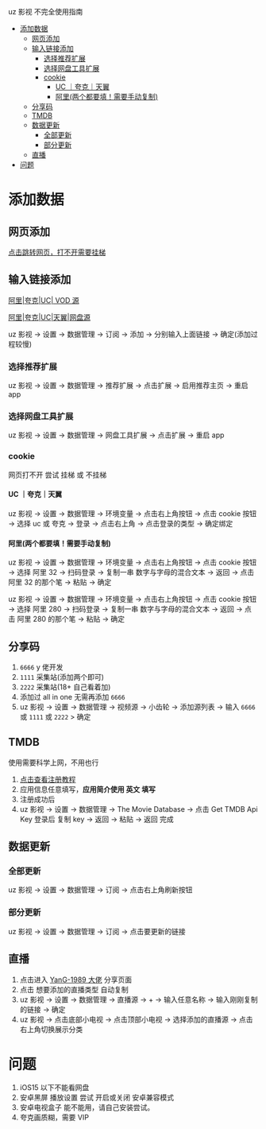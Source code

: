 uz 影视 不完全使用指南

- [添加数据](#添加数据)
  - [网页添加](#网页添加)
  - [输入链接添加](#输入链接添加)
    - [选择推荐扩展](#选择推荐扩展)
    - [选择网盘工具扩展](#选择网盘工具扩展)
    - [cookie](#cookie)
      - [UC ｜夸克｜天翼](#uc-夸克天翼)
      - [阿里(两个都要填！需要手动复制)](#阿里两个都要填需要手动复制)
  - [分享码](#分享码)
  - [TMDB](#tmdb)
  - [数据更新](#数据更新)
    - [全部更新](#全部更新)
    - [部分更新](#部分更新)
  - [直播](#直播)
- [问题](#问题)

# 添加数据

## 网页添加

[点击跳转网页，打不开需要挂梯](https://uz-video-five.vercel.app/install.html)

## 输入链接添加

[阿里|夸克|UC| VOD 源](https://gh-proxy.com/https://raw.githubusercontent.com/YYDS678/uzVideo-extensions/refs/heads/main/uzAio.json)

[阿里|夸克|UC|天翼|网盘源](https://ghproxy.cn/https://raw.githubusercontent.com/proversion2024/uz-extensions/refs/heads/master/uzAio.json)

uz 影视 -> 设置 -> 数据管理 -> 订阅 -> 添加 -> 分别输入上面链接 -> 确定(添加过程较慢)

### 选择推荐扩展

uz 影视 -> 设置 -> 数据管理 -> 推荐扩展 -> 点击扩展 -> 启用推荐主页 -> 重启 app

### 选择网盘工具扩展

uz 影视 -> 设置 -> 数据管理 -> 网盘工具扩展 -> 点击扩展 -> 重启 app

### cookie

网页打不开 尝试 挂梯 或 不挂梯

#### UC ｜夸克｜天翼

uz 影视 -> 设置 -> 数据管理 -> 环境变量 -> 点击右上角按钮 -> 点击 cookie 按钮 -> 选择 uc 或 夸克 -> 登录 -> 点击右上角 -> 点击登录的类型 -> 确定绑定

#### 阿里(两个都要填！需要手动复制)

uz 影视 -> 设置 -> 数据管理 -> 环境变量 -> 点击右上角按钮 -> 点击 cookie 按钮 -> 选择 阿里 32 -> 扫码登录 -> 复制一串 数字与字母的混合文本 -> 返回 -> 点击 阿里 32 的那个笔 -> 粘贴 -> 确定

uz 影视 -> 设置 -> 数据管理 -> 环境变量 -> 点击右上角按钮 -> 点击 cookie 按钮 -> 选择 阿里 280 -> 扫码登录 -> 复制一串 数字与字母的混合文本 -> 返回 -> 点击 阿里 280 的那个笔 -> 粘贴 -> 确定

## 分享码

1. `6666` y 佬开发
2. `1111` 采集站(添加两个即可)
3. `2222` 采集站(18+ 自己看着加)
4. 添加过 all in one 无需再添加 `6666`
5. uz 影视 -> 设置 -> 数据管理 -> 视频源 -> 小齿轮 -> 添加源列表 -> 输入 `6666` 或 `1111` 或 `2222` > 确定

## TMDB

使用需要科学上网，不用也行

1. [点击查看注册教程](https://www.ugnas.com/tutorial-detail/id-81.html)
2. 应用信息任意填写，**应用简介使用 英文 填写**
3. 注册成功后
4. uz 影视 -> 设置 -> 数据管理 -> The Movie Database -> 点击 Get TMDB Api Key 登录后 复制 key -> 返回 -> 粘贴 -> 返回 完成

## 数据更新

### 全部更新

uz 影视 -> 设置 -> 数据管理 -> 订阅 -> 点击右上角刷新按钮

### 部分更新

uz 影视 -> 设置 -> 数据管理 -> 订阅 -> 点击要更新的链接

## 直播

1. 点击进入 [YanG-1989 大佬](https://yang-1989.eu.org) 分享页面
2. 点击 想要添加的直播类型 自动复制
3. uz 影视 -> 设置 -> 数据管理 -> 直播源 -> + -> 输入任意名称 -> 输入刚刚复制的链接 -> 确定
4. uz 影视 -> 点击底部小电视 -> 点击顶部小电视 -> 选择添加的直播源 -> 点击右上角切换展示分类

# 问题

1. iOS15 以下不能看网盘
2. 安卓黑屏 播放设置 尝试 开启或关闭 安卓兼容模式
3. 安卓电视盒子 能不能用，请自己安装尝试。
4. 夸克画质糊，需要 VIP
